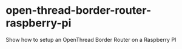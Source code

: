 # open-thread-border-router-raspberry-pi
Show how to setup an OpenThread Border Router on a Raspberry PI
